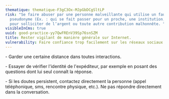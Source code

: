 ```yaml
---
thematique: thematique-F3gC3Ox-MJpGbDCgSltLP
risk: "Se faire abuser par une personne malveillante qui utilise un faux
  pseudonyme (Ex. : qui se fait passer pour un proche, une institution, etc)
  pour solliciter de l’argent ou toute autre contribution malhonnête. "
visibleInCms: true
uuid: good-practice-yy7QwFREnV39Sp76snSZM
title: Rester vigilant de manière générale sur Internet.
vulnerability: Faire confiance trop facilement sur les réseaux sociaux.
---
```

\- Garder une certaine distance dans toutes interactions. 

\- Essayer de vérifier l'identité de l'expéditeur, par exemple en posant des questions dont lui seul connaît la réponse. 

\- Si les doutes persistent, contactez directement la personne (appel téléphonique, sms, rencontre physique, etc.). Ne pas répondre directement dans la conversation.